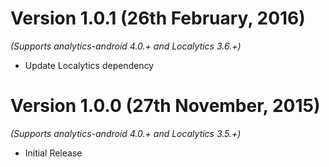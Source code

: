 
Version 1.0.1 (26th February, 2016)
===================================
*(Supports analytics-android 4.0.+ and Localytics 3.6.+)*

  * Update Localytics dependency

Version 1.0.0 (27th November, 2015)
===================================
*(Supports analytics-android 4.0.+ and Localytics 3.5.+)*

  * Initial Release
